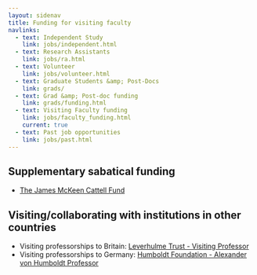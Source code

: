 ```yaml
---
layout: sidenav
title: Funding for visiting faculty
navlinks:
  - text: Independent Study
    link: jobs/independent.html
  - text: Research Assistants
    link: jobs/ra.html
  - text: Volunteer
    link: jobs/volunteer.html
  - text: Graduate Students &amp; Post-Docs
    link: grads/
  - text: Grad &amp; Post-doc funding
    link: grads/funding.html
  - text: Visiting Faculty funding
    link: jobs/faculty_funding.html
    current: true
  - text: Past job opportunities
    link: jobs/past.html
---
```


## Supplementary sabatical funding

  * [The James McKeen Cattell Fund](http://www.cattell.duke.edu/index.html)

## Visiting/collaborating with institutions in other countries

  * Visiting professorships to Britain: [Leverhulme Trust - Visiting Professor](http://www.leverhulme.ac.uk/grants_awards/grants/visiting_professorships/)
  * Visiting professorships to Germany: [Humboldt Foundation - Alexander von Humboldt Professor](http://www.humboldt-foundation.de/web/4410.html)
